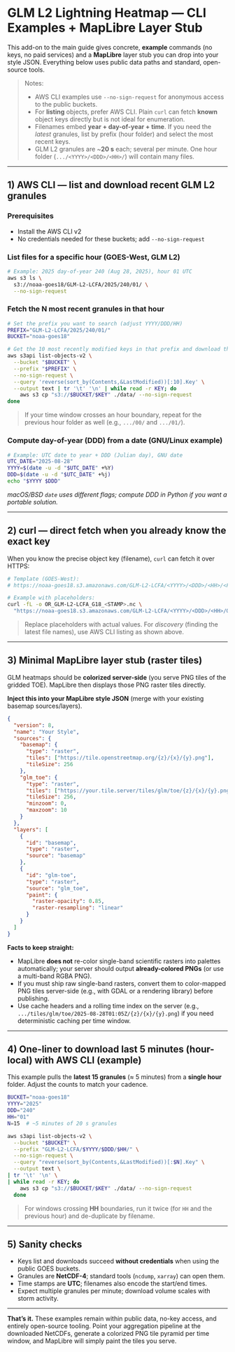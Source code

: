 # GLM L2 Lightning Heatmap — CLI Examples + MapLibre Layer Stub

This add-on to the main guide gives concrete, **example** commands (no keys, no paid services) and a **MapLibre** layer stub you can drop into your style JSON. Everything below uses public data paths and standard, open-source tools.

> Notes:
>
> - AWS CLI examples use `--no-sign-request` for anonymous access to the public buckets.
> - For **listing** objects, prefer AWS CLI. Plain `curl` can fetch **known** object keys directly but is not ideal for enumeration.
> - Filenames embed **year + day-of-year + time**. If you need the _latest_ granules, list by prefix (hour folder) and select the most recent keys.
> - GLM L2 granules are ~**20 s** each; several per minute. One hour folder (`.../<YYYY>/<DDD>/<HH>/`) will contain many files.

---

## 1) AWS CLI — list and download recent GLM L2 granules

### Prerequisites

- Install the AWS CLI v2
- No credentials needed for these buckets; add `--no-sign-request`

### List files for a specific hour (GOES-West, GLM L2)

```bash
# Example: 2025 day-of-year 240 (Aug 28, 2025), hour 01 UTC
aws s3 ls \
  s3://noaa-goes18/GLM-L2-LCFA/2025/240/01/ \
  --no-sign-request
```

### Fetch the N most recent granules in that hour

```bash
# Set the prefix you want to search (adjust YYYY/DDD/HH)
PREFIX="GLM-L2-LCFA/2025/240/01/"
BUCKET="noaa-goes18"

# Get the 10 most recently modified keys in that prefix and download them
aws s3api list-objects-v2 \
  --bucket "$BUCKET" \
  --prefix "$PREFIX" \
  --no-sign-request \
  --query 'reverse(sort_by(Contents,&LastModified))[:10].Key' \
  --output text | tr '\t' '\n' | while read -r KEY; do
    aws s3 cp "s3://$BUCKET/$KEY" ./data/ --no-sign-request
done
```

> If your time window crosses an hour boundary, repeat for the previous hour folder as well (e.g., `.../00/` and `.../01/`).

### Compute day-of-year (DDD) from a date (GNU/Linux example)

```bash
# Example: UTC date to year + DDD (Julian day), GNU date
UTC_DATE="2025-08-28"
YYYY=$(date -u -d "$UTC_DATE" +%Y)
DDD=$(date -u -d "$UTC_DATE" +%j)
echo "$YYYY $DDD"
```

_macOS/BSD `date` uses different flags; compute DDD in Python if you want a portable solution._

---

## 2) curl — direct fetch when you already know the exact key

When you know the precise object key (filename), `curl` can fetch it over HTTPS:

```bash
# Template (GOES-West):
# https://noaa-goes18.s3.amazonaws.com/GLM-L2-LCFA/<YYYY>/<DDD>/<HH>/<FILENAME>.nc

# Example with placeholders:
curl -fL -o OR_GLM-L2-LCFA_G18_<STAMP>.nc \
  "https://noaa-goes18.s3.amazonaws.com/GLM-L2-LCFA/<YYYY>/<DDD>/<HH>/OR_GLM-L2-LCFA_G18_s<YYYYJJJHHMMSS>_e<YYYYJJJHHMMSS>_c<YYYYJJJHHMMSS>.nc"
```

> Replace placeholders with actual values. For _discovery_ (finding the latest file names), use AWS CLI listing as shown above.

---

## 3) Minimal MapLibre layer stub (raster tiles)

GLM heatmaps should be **colorized server-side** (you serve PNG tiles of the gridded TOE). MapLibre then displays those PNG raster tiles directly.

**Inject this into your MapLibre style JSON** (merge with your existing basemap sources/layers).

```json
{
  "version": 8,
  "name": "Your Style",
  "sources": {
    "basemap": {
      "type": "raster",
      "tiles": ["https://tile.openstreetmap.org/{z}/{x}/{y}.png"],
      "tileSize": 256
    },
    "glm_toe": {
      "type": "raster",
      "tiles": ["https://your.tile.server/tiles/glm/toe/{z}/{x}/{y}.png"],
      "tileSize": 256,
      "minzoom": 0,
      "maxzoom": 10
    }
  },
  "layers": [
    {
      "id": "basemap",
      "type": "raster",
      "source": "basemap"
    },
    {
      "id": "glm-toe",
      "type": "raster",
      "source": "glm_toe",
      "paint": {
        "raster-opacity": 0.85,
        "raster-resampling": "linear"
      }
    }
  ]
}
```

**Facts to keep straight:**

- MapLibre **does not** re-color single-band scientific rasters into palettes automatically; your server should output **already-colored PNGs** (or use a multi-band RGBA PNG).
- If you must ship raw single-band rasters, convert them to color-mapped PNG tiles server-side (e.g., with GDAL or a rendering library) before publishing.
- Use cache headers and a rolling time index on the server (e.g., `.../tiles/glm/toe/2025-08-28T01:05Z/{z}/{x}/{y}.png`) if you need deterministic caching per time window.

---

## 4) One-liner to download last 5 minutes (hour-local) with AWS CLI (example)

This example pulls the **latest 15 granules** (≈ 5 minutes) from a **single hour** folder. Adjust the counts to match your cadence.

```bash
BUCKET="noaa-goes18"
YYYY="2025"
DDD="240"
HH="01"
N=15  # ~5 minutes of 20 s granules

aws s3api list-objects-v2 \
  --bucket "$BUCKET" \
  --prefix "GLM-L2-LCFA/$YYYY/$DDD/$HH/" \
  --no-sign-request \
  --query "reverse(sort_by(Contents,&LastModified))[:$N].Key" \
  --output text \
| tr '\t' '\n' \
| while read -r KEY; do
    aws s3 cp "s3://$BUCKET/$KEY" ./data/ --no-sign-request
  done
```

> For windows crossing **HH** boundaries, run it twice (for `HH` and the previous hour) and de-duplicate by filename.

---

## 5) Sanity checks

- Keys list and downloads succeed **without credentials** when using the public GOES buckets.
- Granules are **NetCDF-4**; standard tools (`ncdump`, `xarray`) can open them.
- Time stamps are **UTC**; filenames also encode the start/end times.
- Expect multiple granules per minute; download volume scales with storm activity.

---

**That’s it.** These examples remain within public data, no-key access, and entirely open-source tooling. Point your aggregation pipeline at the downloaded NetCDFs, generate a colorized PNG tile pyramid per time window, and MapLibre will simply paint the tiles you serve.
